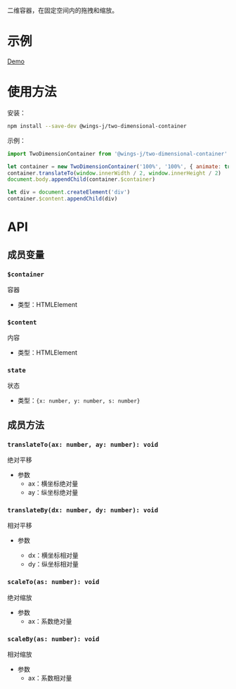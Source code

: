 二维容器，在固定空间内的拖拽和缩放。

# 示例

[Demo](http://wings-j.gitee.io/two-dimension-container)

# 使用方法

安装：

```sh
npm install --save-dev @wings-j/two-dimensional-container
```

示例：

```js
import TwoDimensionContainer from '@wings-j/two-dimensional-container'

let container = new TwoDimensionContainer('100%', '100%', { animate: true })
container.translateTo(window.innerWidth / 2, window.innerHeight / 2)
document.body.appendChild(container.$container)

let div = document.createElement('div')
container.$content.appendChild(div)
```

# API

## 成员变量

### `$container`

容器

- 类型：HTMLElement

### `$content`

内容

- 类型：HTMLElement

### `state`

状态

- 类型：`{x: number, y: number, s: number}`

## 成员方法

### `translateTo(ax: number, ay: number): void`

绝对平移

- 参数
  - ax：横坐标绝对量
  - ay：纵坐标绝对量

### `translateBy(dx: number, dy: number): void`

相对平移

- 参数

  - dx：横坐标相对量
  - dy：纵坐标相对量

### `scaleTo(as: number): void`

绝对缩放

- 参数
  - ax：系数绝对量

### `scaleBy(as: number): void`

相对缩放

- 参数
  - ax：系数相对量
